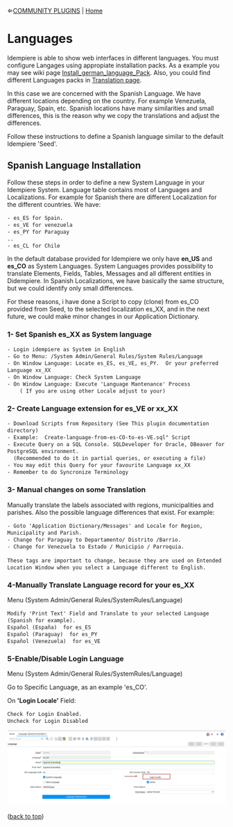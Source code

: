 &lArr;[COMMUNITY PLUGINS](../README.md) | [Home](../README.md)

<a name="readme-top"></a>

# <b>Languages</b>

Idempiere is able to show web interfaces in different languages. You must configure Langages using appropiate installation packs.
As a example you may see wiki page [Install_german_language_Pack](https://wiki.idempiere.org/en/Install_german_language_Pack). Also, you could find different Languages packs in [Translation page](https://wiki.idempiere.org/en/Translations).

In this case we are concerned with the Spanish Language. We have different locations depending on the country. For example Venezuela, Paraguay, Spain, etc. Spanish locations have many similarities and small differences, this is the reason why we copy the translations and adjust the differences.

Follow these instructions to define a Spanish language similar to the default Idempiere 'Seed'.

## <b>Spanish Language Installation </b>

Follow these steps in order to define a new System Language in your Idempiere System.
Language table contains most of Languages and Localizations. For example for Spanish there are different Localization for the different countries.
We have:

```text
- es_ES for Spain.
- es_VE for venezuela
- es_PY for Paraguay
..
- es_CL for Chile
```
In the default database provided for Idempiere we only have <b>en_US</b> and <b>es_CO</b> as System Languages.
System Languages provides possibility to translate Elements, Fields, Tables, Messages and all different entities in Didempiere.
In Spanish Localizations, we have basically the same structure, but we could identify only small differences. 

For these reasons, i have done a Script to copy (clone) from es_CO provided from Seed, to the selected localization es_XX, and in the next future, we could make minor changes in our Application Dictionary.
	
### <b>1- Set Spanish es_XX as System language</b>
```text
- Login idempiere as System in English
- Go to Menu: /System Admin/General Rules/System Rules/Language
- On Window Language: Locate es_ES, es_VE, es_PY.  Or your preferred Language xx_XX
- On Window Language: Check System Language
- On Window Language: Execute 'Language Mantenance' Process
    ( If you are using other Locale adjust to your)
```

### <b>2- Create Language extension for es_VE or xx_XX</b>
```text
- Download Scripts from Repository (See This plugin documentation directory)
- Example:  Create-language-from-es-CO-to-es-VE.sql" Script
- Execute Query on a SQL Console. SQLDeveloper for Oracle, DBeaver for PostgreSQL environment.
  (Recommended to do it in partial queries, or executing a file)
- You may edit this Query for your favourite Language xx_XX
- Remember to do Syncronize Terminology
```

### <b>3- Manual changes on some Translation</b>

Manually translate the labels associated with regions, municipalities and parishes. Also the possible language differences that exist.
For example:
```text
- Goto 'Application Dictionary/Messages' and Locale for Region, Municipality and Parish.
- Change for Paraguay to Departamento/ Distrito /Barrio.
- Change for Venezuela to Estado / Municipio / Parroquia.

These tags are important to change, because they are used on Entended Location Window when you select a Language different to English.
```

### <b>4-Manually Translate Language record for your es_XX</b>

Menu (System Admin/General Rules/SystemRules/Language)

```text
Modify 'Print Text' Field and Translate to your selected Language (Spanish for example). 
Español (España)  for es_ES
Español (Paraguay)  for es_PY
Español (Venezuela)  for es_VE
```

### <b>5-Enable/Disable Login Language</b>

Menu (System Admin/General Rules/SystemRules/Language)

Go to Specific Language, as an example 'es_CO'.

On <b>'Login Locale'</b> Field:

```text
Check for Login Enabled.
Uncheck for Login Disabled
```


<div align="left">
  <a href="ISO_CODE">
    <img src="./images/language_select_login.png" alt="Logo" width="800" >
  </a>
</div>

<p align="left">(<a href="#readme-top">back to top</a>)</p>

